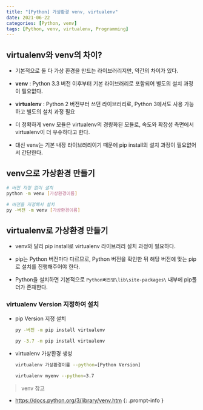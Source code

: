 ```yaml
---
title: "[Python] 가상환경 venv, virtualenv"
date: 2021-06-22
categories: [Python, venv]
tags: [Python, venv, virtualenv, Programming]
---
```


## virtualenv와 venv의 차이?

- 기본적으로 둘 다 가상 환경을 만드는 라이브러리지만, 약간의 차이가 있다.

- **venv** : Python 3.3 버전 이후부터 기본 라이브러리로 포함되어 별도의 설치 과정이 필요없다.
- **virtualenv** : Python 2 버전부터 쓰던 라이브러리로, Python 3에서도 사용 가능하고 별도의 설치 과정 필요

- 더 정확하게 venv 모듈은 virtualenv의 경량화된 모듈로, 속도와 확장성 측면에서 virtualenv이 더 우수하다고 한다.
- 대신 venv는 기본 내장 라이브러리이기 때문에 pip install의 설치 과정이 필요없어서 간단한다.

## venv으로 가상환경 만들기

```bash
# 버전 지정 없이 설치
python -m venv [가상환경이름]

# 버전을 지정해서 설치
py -버전 -m venv [가상환경이름]
```

## virtualenv로 가상환경 만들기

- venv와 달리 pip install로 virtualenv 라이브러리 설치 과정이 필요하다.

- pip는 Python 버전마다 다르므로, Python 버전을 확인한 뒤 해당 버전에 맞는 pip로 설치를 진행해주어야 한다.
- Python을 설치하면 기본적으로 `Python버전명\lib\site-packages\` 내부에 pip폴더가 존재한다.

### virtualenv Version 지정하여 설치

- pip Version 지정 설치

  ```bash
  py -버전 -m pip install virtualenv

  py -3.7 -m pip install virtualenv
  ```

- virtualenv 가상환경 생성

  ```bash
  virtualenv 가상환경이름 --python=[Python Version]

  virtualenv myenv --python=3.7
  ```

> venv 참고
- <https://docs.python.org/3/library/venv.htm>
{: .prompt-info }